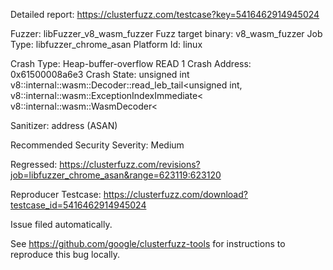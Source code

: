 Detailed report: https://clusterfuzz.com/testcase?key=5416462914945024

Fuzzer: libFuzzer_v8_wasm_fuzzer
Fuzz target binary: v8_wasm_fuzzer
Job Type: libfuzzer_chrome_asan
Platform Id: linux

Crash Type: Heap-buffer-overflow READ 1
Crash Address: 0x61500008a6e3
Crash State:
  unsigned int v8::internal::wasm::Decoder::read_leb_tail<unsigned int,
  v8::internal::wasm::ExceptionIndexImmediate<
  v8::internal::wasm::WasmDecoder<
  
Sanitizer: address (ASAN)

Recommended Security Severity: Medium

Regressed: https://clusterfuzz.com/revisions?job=libfuzzer_chrome_asan&range=623119:623120

Reproducer Testcase: https://clusterfuzz.com/download?testcase_id=5416462914945024

Issue filed automatically.

See https://github.com/google/clusterfuzz-tools for instructions to reproduce this bug locally.